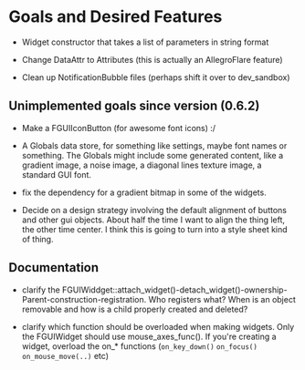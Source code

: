Goals and Desired Features
==========================


* Widget constructor that takes a list of parameters in string format

* Change DataAttr to Attributes (this is actually an AllegroFlare feature)

* Clean up NotificationBubble files (perhaps shift it over to dev_sandbox)


Unimplemented goals since version (0.6.2)
-----------------------------------------

* Make a FGUIIconButton (for awesome font icons) :/

* A Globals data store, for something like settings, maybe font names or something.  The Globals might include some generated content, like a gradient image, a noise image, a diagonal lines texture image, a standard GUI font.

* fix the dependency for a gradient bitmap in some of the widgets.
	
* Decide on a design strategy involving the default alignment of buttons and other gui objects.  About half the time I want to align the thing left, the other time center.  I think this is going to turn into a style sheet kind of thing.


Documentation
-------------

* clarify the FGUIWiddget::attach_widget()-detach_widget()-ownership-Parent-construction-registration.  Who registers what?  When is an object removable and how is a child properly created and deleted?

* clarify which function should be overloaded when making widgets.  Only the FGUIWidget should use mouse_axes_func().  If you're creating a widget, overload the on_* functions (`on_key_down()` `on_focus()` `on_mouse_move(..)` etc)






